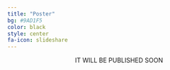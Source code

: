 ```yaml
---
title: "Poster"
bg: #9AD1F5
color: black
style: center
fa-icon: slideshare
---
```


<center>
  IT WILL BE PUBLISHED SOON
</center>
  
